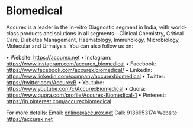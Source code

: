 # Biomedical
Accurex is a leader in the In-vitro Diagnostic segment in India, with world-class products and solutions in all segments - Clinical Chemistry, Critical Care, Diabetes Management, Haematology, Immunology, Microbiology, Molecular and Urinalysis.
You can also follow us on:

• Website: https://accurex.net
• Instagram: https://www.instagram.com/accurex_biomedical
• Facebook: https://www.facebook.com/accurex.biomedical/
• LinkedIn: https://www.linkedin.com/company/accurexbiomedical
• Twitter:  https://twitter.com/AccurexB
• Youtube:  https://www.youtube.com/c/AccurexBiomedical
• Quora:    https://www.quora.com/profile/Accurex-Biomedical-1
• Pinterest: https://in.pinterest.com/accurexbiomedical

For more details:
Email: online@accurex.net
Call: 9136953174
Website: https://accurex.net
